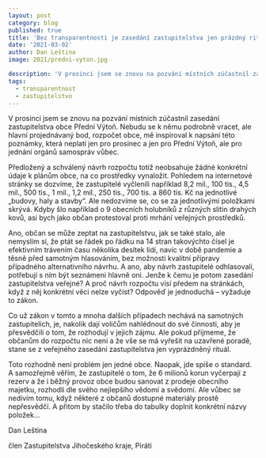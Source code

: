 ```yaml
---
layout: post
category: blog
published: true
title: 'Bez transparentnosti je zasedání zastupitelstva jen prázdný rituál'
date: '2021-03-02'
author: Dan Leština
image: 2021/predni-vyton.jpg

description: 'V prosinci jsem se znovu na pozvání místních zúčastnil zasedání zastupitelstva obce Přední Výtoň. Nebudu se k němu podrobně vracet, ale hlavní projednávaný bod, rozpočet obce, mě inspiroval k napsání této poznámky, která neplatí jen pro prosinec a jen pro Přední Výtoň, ale pro jednání orgánů samospráv vůbec.'
tags:
  - transparentnost
  - zastupitelstvo
---
```

V prosinci jsem se znovu na pozvání místních zúčastnil zasedání zastupitelstva obce Přední Výtoň. Nebudu se k němu podrobně vracet, ale hlavní projednávaný bod, rozpočet obce, mě inspiroval k napsání této poznámky, 
která neplatí jen pro prosinec a jen pro Přední Výtoň, ale pro jednání orgánů samospráv vůbec.

Předložený a schválený návrh rozpočtu totiž neobsahuje žádné konkrétní údaje k plánům obce, na co prostředky vynaložit. Pohledem na internetové stránky se dozvíme, že zastupitelé vyčlenili například 8,2 mil., 
100 tis., 4,5 mil., 500 tis., 1 mil., 1,2 mil., 250 tis., 700 tis. a 860 tis. Kč na jednotlivé „budovy, haly a stavby“. Ale nedozvíme se, co se za jednotlivými položkami skrývá. Kdyby šlo například o 
9 obecních holubníků z různých slitin drahých kovů, asi bych jako občan protestoval proti mrhání veřejných prostředků. 

Ano, občan se může zeptat na zastupitelstvu, jak se také stalo, ale nemyslím si, že ptát se řádek po řádku na 14 stran takovýchto čísel je efektivním trávením času několika desítek lidí, navíc v době pandemie 
a těsně před samotným hlasováním, bez možnosti kvalitní přípravy případného alternativního návrhu. A ano, aby návrh zastupitelé odhlasovali, potřebují s ním být seznámeni hlavně oni. Jenže k čemu je potom zasedání 
zastupitelstva veřejné? A proč návrh rozpočtu visí předem na stránkách, když z něj konkrétní věci nelze vyčíst? Odpověď je jednoduchá – vyžaduje to zákon. 

Co už zákon v tomto a mnoha dalších případech nechává na samotných zastupitelích, je, nakolik dají voličům nahlédnout do své činnosti, aby je přesvědčili o tom, že rozhodují v jejich zájmu. Ale pokud přijmeme, 
že občanům do rozpočtu nic není a že vše se má vyřešit na uzavřené poradě, stane se z veřejného zasedání zastupitelstva jen vyprázdněný rituál. 

Toto rozhodně není problém jen jedné obce. Naopak, jde spíše o standard. A samozřejmě věřím, že zastupitelé o tom, že 6 milionů korun vyčerpají z rezerv a že i běžný provoz obce budou sanovat z 
prodeje obecního majetku, rozhodli dle svého nejlepšího vědomí a svědomí. Ale vůbec se nedivím tomu, když některé z občanů dostupné materiály prostě nepřesvědčí. A přitom by stačilo třeba do tabulky 
doplnit konkrétní názvy položek...

Dan Leština

člen Zastupitelstva Jihočeského kraje, Piráti






 